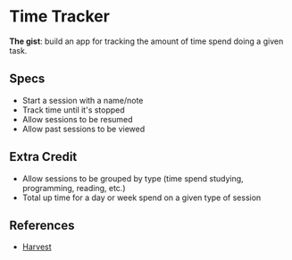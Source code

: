# Time Tracker

**The gist**: build an app for tracking the amount of time spend doing a given task.

## Specs

- Start a session with a name/note
- Track time until it's stopped
- Allow sessions to be resumed
- Allow past sessions to be viewed

## Extra Credit

- Allow sessions to be grouped by type (time spend studying, programming, reading, etc.)
- Total up time for a day or week spend on a given type of session

## References

- [Harvest](https://www.getharvest.com)
